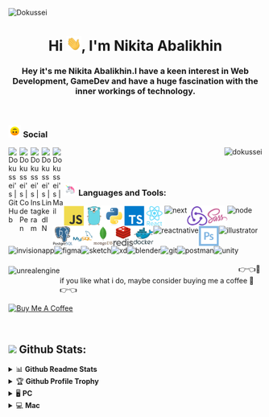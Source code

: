 ![Dоkussei](./asset/baner.gif)

<h1 align="center">Hi <img src="./asset/wave.gif" width="30">, I'm Nikita Abalikhin</h1>
<!--  -->
<h3 align="center">Hey it's me Nikita Abalikhin.I have a keen interest in Web Development, GameDev and have a huge fascination with the inner workings of technology.</h3>

<br />

### <img src="./asset/upside_face.gif" width="25"> **Social**

<a href="https://github.com/Dokussei" >
  <img align="left" alt="Dokussei's | GitHub" width="22px" src="https://img.icons8.com/glyph-neue/512/FFFFFF/github.png" />
</a>
<a href="hhttps://codepen.io/Dokussei" >
  <img align="left" alt="Dokussei's | CodePen" width="22px" src="https://cdn.worldvectorlogo.com/logos/codepen-icon.svg" />
</a>
<a href="https://www.instagram.com/dokussei/" >
  <img align="left" alt="Dokussei's | Instagram" width="22px" src="https://raw.githubusercontent.com/hussainweb/hussainweb/main/icons/instagram.png" />
</a>
<a href="https://www.linkedin.com/in/dokusei" >
  <img align="left" alt="Dokussei's | LinkedIN" width="22px" src="https://raw.githubusercontent.com/peterthehan/peterthehan/master/assets/linkedin.svg" />
</a>
<a href="mailto:dokussei@gmail.com">
  <img align="left" alt="Dokussei's | Mail" width="22px" src="https://cdn.worldvectorlogo.com/logos/official-gmail-icon-2020-.svg" />
</a>

<p align="right"> <img src="https://komarev.com/ghpvc/?username=dokussei&label=Profile%20views&color=0e75b6&style=flat" alt="dokussei"/> </p>

<br />

### <img src="./asset/unicorn.gif" width="25"> **Languages and Tools:**

<a href="https://developer.mozilla.org/en-US/docs/Web/JavaScript">
  <img align="left" alt="javascript" height="40px"  src="https://raw.githubusercontent.com/devicons/devicon/master/icons/javascript/javascript-original.svg" />
<a href="https://golang.org">
  <img align="left" alt="go" height="40px" src="https://raw.githubusercontent.com/devicons/devicon/master/icons/go/go-original.svg" />
</a>
<a href="https://www.python.org">
  <img align="left" alt="python" height="40px" src="https://raw.githubusercontent.com/devicons/devicon/master/icons/python/python-original.svg" />
</a>
<a href="https://www.typescriptlang.org">
  <img align="left" alt="typescript" height="40px" src="https://raw.githubusercontent.com/devicons/devicon/master/icons/typescript/typescript-original.svg" />
</a>

<a href="https://reactjs.org/">
  <img align="left" alt="react" height="40px" src="https://raw.githubusercontent.com/devicons/devicon/master/icons/react/react-original-wordmark.svg" />
</a>
<a href="https://nextjs.org/">
  <img align="left" alt="next" height="40px" src="https://cdn.worldvectorlogo.com/logos/next-js.svg" />
</a>
<a href="https://redux.js.org">
  <img align="left" alt="redux" height="40px" src="https://raw.githubusercontent.com/devicons/devicon/master/icons/redux/redux-original.svg" />
</a>
<a href="https://sass-lang.com">
  <img align="left" alt="sass" height="40px" src="https://raw.githubusercontent.com/devicons/devicon/master/icons/sass/sass-original.svg" />
</a>
<a href="https://nodejs.org">
  <img align="left" alt="node" height="40px" src="https://raw.githubusercontent.com/nodejs/nodejs.org/main/public/static/images/logo-hexagon.svg" />
</a>
<a href="https://www.postgresql.org">
  <img align="left" alt="postgresql" height="40px" src="https://raw.githubusercontent.com/devicons/devicon/master/icons/postgresql/postgresql-original-wordmark.svg" />
</a>
<a href="https://www.mysql.com">
  <img align="left" alt="mysql" height="40px" src="https://raw.githubusercontent.com/devicons/devicon/master/icons/mysql/mysql-original-wordmark.svg" />
</a>
<a href="https://www.mongodb.com">
  <img align="left" alt="mongodb" height="40px" src="https://raw.githubusercontent.com/devicons/devicon/master/icons/mongodb/mongodb-original-wordmark.svg" />
</a>
<a href="https://redis.io">
  <img align="left" alt="redis" height="40px" src="https://raw.githubusercontent.com/devicons/devicon/master/icons/redis/redis-original-wordmark.svg" />
</a>
<a href="https://www.docker.com/">
  <img align="left" alt="docker" height="40px" src="https://raw.githubusercontent.com/devicons/devicon/master/icons/docker/docker-original-wordmark.svg" />
</a>
<a href="https://reactnative.dev">
  <img align="left" alt="reactnative" height="40px" src="https://reactnative.dev/img/header_logo.svg" />
</a>
<a href="https://www.photoshop.com/en">
  <img align="left" alt="photoshop" height="40px" src="https://raw.githubusercontent.com/devicons/devicon/master/icons/photoshop/photoshop-line.svg" />
</a>
<a href="https://www.adobe.com/in/products/illustrator.html"rel="noreferrer">
  <img align="left" alt="illustrator" height="40px" src="https://www.vectorlogo.zone/logos/adobe_illustrator/adobe_illustrator-icon.svg" />
</a>
<a href="https://www.invisionapp.com">
  <img align="left" alt="invisionapp" height="40px" src="https://www.vectorlogo.zone/logos/invisionapp/invisionapp-icon.svg" />
</a>
<a href="https://www.figma.com">
  <img align="left" alt="figma" height="40px" src="https://www.vectorlogo.zone/logos/figma/figma-icon.svg" />
</a>
<a href="https://www.sketch.com/">
  <img align="left" alt="sketch" height="40px" src="https://www.vectorlogo.zone/logos/sketchapp/sketchapp-icon.svg" />
</a>
<a href="https://www.adobe.com/products/xd.html">
  <img align="left" alt="xd" height="40px" src="https://cdn.worldvectorlogo.com/logos/adobe-xd.svg" />
</a>
<a href="https://www.blender.org/">
  <img align="left" alt="blender" height="40px" src="https://download.blender.org/branding/community/blender_community_badge_white.svg" />
</a>
<a href="https://git-scm.com/">
  <img align="left" alt="git" height="40px" src="https://www.vectorlogo.zone/logos/git-scm/git-scm-icon.svg" />
</a>
<a href="https://postman.com">
  <img align="left" alt="postman" height="40px" src="https://www.vectorlogo.zone/logos/getpostman/getpostman-icon.svg" />
</a>
<a href="https://unity.com/">
  <img align="left" alt="unity" height="40px" src="https://www.vectorlogo.zone/logos/unity3d/unity3d-icon.svg" />
</a>
<a href="https://unrealengine.com/">
  <img align="left" alt="unrealengine" height="40px" src="https://raw.githubusercontent.com/kenangundogan/fontisto/036b7eca71aab1bef8e6a0518f7329f13ed62f6b/icons/svg/brand/unreal-engine.svg" />
</a>

<br/>
<br/>
<br/>
<br/>
<br/>
<br/>

👉👈🥺 if you like what i do, maybe consider buying me a coffee 🥺👉👈

<a href="https://www.buymeacoffee.com/dokusei"><img src="https://cdn.buymeacoffee.com/buttons/v2/default-red.png" alt="Buy Me A Coffee" width="130" ></a>

<br />

## <img src="https://media4.giphy.com/media/ygexNQ7rmEG32chttM/giphy.gif" width="40"> **Github Stats:**

<details>
  <summary>📊 <b>Github Readme Stats</b></summary>
 <br />
 <p align="center">
  <a href="https://github.com/Dokussei">
   <img width="430" align="center" src="https://github-readme-stats.vercel.app/api?username=Dokussei&show_icons=true&theme=radical&count_private=true">
  </a>
  <!-- <a href="https://github.com/Dokussei/github-readme-stats">
    <img align="center" src="https://github-readme-stats.anuraghazra1.vercel.app/api/top-langs/?username=dokussei&layout=compact&theme=radical&langs_count=6" />
  </a> -->
 </p>
</details>

<details>
 <summary>🏆 <b>Github Profile Trophy</b></summary>
 <br />
 <p align="center">
  <a href="https://github.com/ryo-ma/github-profile-trophy">
   <img src="https://github-profile-trophy.vercel.app/?username=Dokussei&column=8&theme=darkhub"/>
  </a>
 </p>
</details>

<details>
  <br />
  <summary>🖥 <b>PC</b></summary>
  	<ul>
  	   <li><b>OS:</b> Windows 11 </li>
	     <li><b>PC: </b> Asrock Bravo 15 (AMD RYZEN 7)</li>
  	   <li><b>Browser: </b> Firefox Web Browser</li>
	     <li><b>Code Editor:</b> VSCode - The best editor out there.</li>
	    <br />
	</ul>
</details>

<details>
  <br />
  <summary>💻 <b>Mac</b></summary>
  	<ul>
  	   <li><b>OS:</b> Mac OS </li>
	     <li><b>Laptop: </b>MacBook Pro (Intel Core i5)</li>
  	   <li><b>Browser: </b>Safari or Firefox Web Browser</li>
	     <li><b>Code Editor:</b> VSCode - The best editor out there.</li>
	    <br />
	</ul>
</details>
